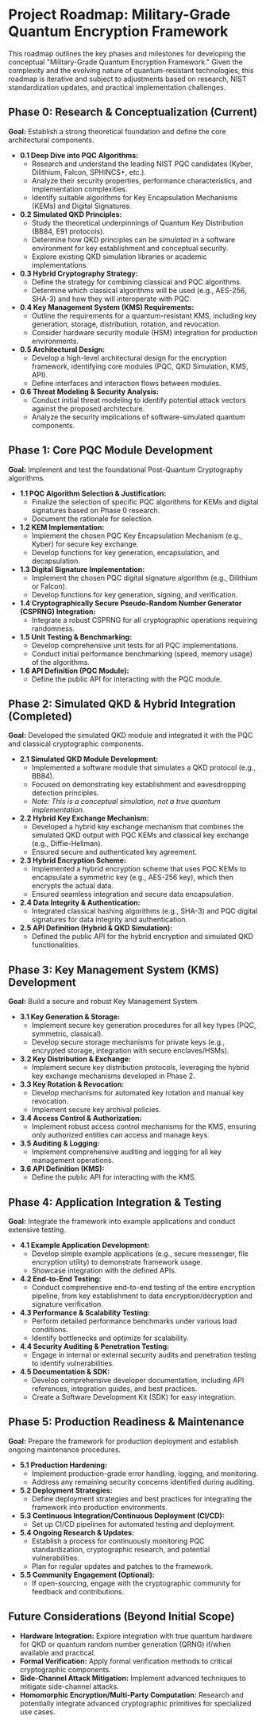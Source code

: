 # Project Roadmap: Military-Grade Quantum Encryption Framework

This roadmap outlines the key phases and milestones for developing the conceptual "Military-Grade Quantum Encryption Framework." Given the complexity and the evolving nature of quantum-resistant technologies, this roadmap is iterative and subject to adjustments based on research, NIST standardization updates, and practical implementation challenges.

## Phase 0: Research & Conceptualization (Current)

**Goal:** Establish a strong theoretical foundation and define the core architectural components.

*   **0.1 Deep Dive into PQC Algorithms:**
    *   Research and understand the leading NIST PQC candidates (Kyber, Dilithium, Falcon, SPHINCS+, etc.).
    *   Analyze their security properties, performance characteristics, and implementation complexities.
    *   Identify suitable algorithms for Key Encapsulation Mechanisms (KEMs) and Digital Signatures.
*   **0.2 Simulated QKD Principles:**
    *   Study the theoretical underpinnings of Quantum Key Distribution (BB84, E91 protocols).
    *   Determine how QKD principles can be *simulated* in a software environment for key establishment and conceptual security.
    *   Explore existing QKD simulation libraries or academic implementations.
*   **0.3 Hybrid Cryptography Strategy:**
    *   Define the strategy for combining classical and PQC algorithms.
    *   Determine which classical algorithms will be used (e.g., AES-256, SHA-3) and how they will interoperate with PQC.
*   **0.4 Key Management System (KMS) Requirements:**
    *   Outline the requirements for a quantum-resistant KMS, including key generation, storage, distribution, rotation, and revocation.
    *   Consider hardware security module (HSM) integration for production environments.
*   **0.5 Architectural Design:**
    *   Develop a high-level architectural design for the encryption framework, identifying core modules (PQC, QKD Simulation, KMS, API).
    *   Define interfaces and interaction flows between modules.
*   **0.6 Threat Modeling & Security Analysis:**
    *   Conduct initial threat modeling to identify potential attack vectors against the proposed architecture.
    *   Analyze the security implications of software-simulated quantum components.

## Phase 1: Core PQC Module Development

**Goal:** Implement and test the foundational Post-Quantum Cryptography algorithms.

*   **1.1 PQC Algorithm Selection & Justification:**
    *   Finalize the selection of specific PQC algorithms for KEMs and digital signatures based on Phase 0 research.
    *   Document the rationale for selection.
*   **1.2 KEM Implementation:**
    *   Implement the chosen PQC Key Encapsulation Mechanism (e.g., Kyber) for secure key exchange.
    *   Develop functions for key generation, encapsulation, and decapsulation.
*   **1.3 Digital Signature Implementation:**
    *   Implement the chosen PQC digital signature algorithm (e.g., Dilithium or Falcon).
    *   Develop functions for key generation, signing, and verification.
*   **1.4 Cryptographically Secure Pseudo-Random Number Generator (CSPRNG) Integration:**
    *   Integrate a robust CSPRNG for all cryptographic operations requiring randomness.
*   **1.5 Unit Testing & Benchmarking:**
    *   Develop comprehensive unit tests for all PQC implementations.
    *   Conduct initial performance benchmarking (speed, memory usage) of the algorithms.
*   **1.6 API Definition (PQC Module):**
    *   Define the public API for interacting with the PQC module.

## Phase 2: Simulated QKD & Hybrid Integration (Completed)

**Goal:** Developed the simulated QKD module and integrated it with the PQC and classical cryptographic components.

*   **2.1 Simulated QKD Module Development:**
    *   Implemented a software module that simulates a QKD protocol (e.g., BB84).
    *   Focused on demonstrating key establishment and eavesdropping detection principles.
    *   *Note: This is a conceptual simulation, not a true quantum implementation.*
*   **2.2 Hybrid Key Exchange Mechanism:**
    *   Developed a hybrid key exchange mechanism that combines the simulated QKD output with PQC KEMs and classical key exchange (e.g., Diffie-Hellman).
    *   Ensured secure and authenticated key agreement.
*   **2.3 Hybrid Encryption Scheme:**
    *   Implemented a hybrid encryption scheme that uses PQC KEMs to encapsulate a symmetric key (e.g., AES-256 key), which then encrypts the actual data.
    *   Ensured seamless integration and secure data encapsulation.
*   **2.4 Data Integrity & Authentication:**
    *   Integrated classical hashing algorithms (e.g., SHA-3) and PQC digital signatures for data integrity and authentication.
*   **2.5 API Definition (Hybrid & QKD Simulation):**
    *   Defined the public API for the hybrid encryption and simulated QKD functionalities.

## Phase 3: Key Management System (KMS) Development

**Goal:** Build a secure and robust Key Management System.

*   **3.1 Key Generation & Storage:**
    *   Implement secure key generation procedures for all key types (PQC, symmetric, classical).
    *   Develop secure storage mechanisms for private keys (e.g., encrypted storage, integration with secure enclaves/HSMs).
*   **3.2 Key Distribution & Exchange:**
    *   Implement secure key distribution protocols, leveraging the hybrid key exchange mechanisms developed in Phase 2.
*   **3.3 Key Rotation & Revocation:**
    *   Develop mechanisms for automated key rotation and manual key revocation.
    *   Implement secure key archival policies.
*   **3.4 Access Control & Authorization:**
    *   Implement robust access control mechanisms for the KMS, ensuring only authorized entities can access and manage keys.
*   **3.5 Auditing & Logging:**
    *   Implement comprehensive auditing and logging for all key management operations.
*   **3.6 API Definition (KMS):**
    *   Define the public API for interacting with the KMS.

## Phase 4: Application Integration & Testing

**Goal:** Integrate the framework into example applications and conduct extensive testing.

*   **4.1 Example Application Development:**
    *   Develop simple example applications (e.g., secure messenger, file encryption utility) to demonstrate framework usage.
    *   Showcase integration with the defined APIs.
*   **4.2 End-to-End Testing:**
    *   Conduct comprehensive end-to-end testing of the entire encryption pipeline, from key establishment to data encryption/decryption and signature verification.
*   **4.3 Performance & Scalability Testing:**
    *   Perform detailed performance benchmarks under various load conditions.
    *   Identify bottlenecks and optimize for scalability.
*   **4.4 Security Auditing & Penetration Testing:**
    *   Engage in internal or external security audits and penetration testing to identify vulnerabilities.
*   **4.5 Documentation & SDK:**
    *   Develop comprehensive developer documentation, including API references, integration guides, and best practices.
    *   Create a Software Development Kit (SDK) for easy integration.

## Phase 5: Production Readiness & Maintenance

**Goal:** Prepare the framework for production deployment and establish ongoing maintenance procedures.

*   **5.1 Production Hardening:**
    *   Implement production-grade error handling, logging, and monitoring.
    *   Address any remaining security concerns identified during auditing.
*   **5.2 Deployment Strategies:**
    *   Define deployment strategies and best practices for integrating the framework into production environments.
*   **5.3 Continuous Integration/Continuous Deployment (CI/CD):**
    *   Set up CI/CD pipelines for automated testing and deployment.
*   **5.4 Ongoing Research & Updates:**
    *   Establish a process for continuously monitoring PQC standardization, cryptographic research, and potential vulnerabilities.
    *   Plan for regular updates and patches to the framework.
*   **5.5 Community Engagement (Optional):**
    *   If open-sourcing, engage with the cryptographic community for feedback and contributions.

## Future Considerations (Beyond Initial Scope)

*   **Hardware Integration:** Explore integration with true quantum hardware for QKD or quantum random number generation (QRNG) if/when available and practical.
*   **Formal Verification:** Apply formal verification methods to critical cryptographic components.
*   **Side-Channel Attack Mitigation:** Implement advanced techniques to mitigate side-channel attacks.
*   **Homomorphic Encryption/Multi-Party Computation:** Research and potentially integrate advanced cryptographic primitives for specialized use cases.